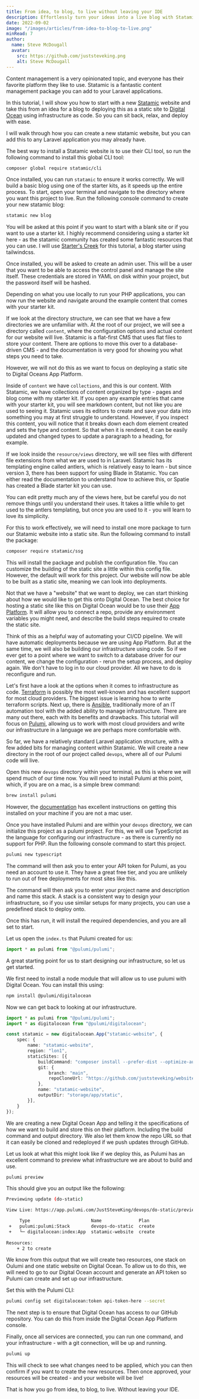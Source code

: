 ```yaml
---
title: From idea, to blog, to live without leaving your IDE
description: Effortlessly turn your ideas into a live blog with Statamic in Laravel, seamlessly managing content and deploying your site to Digital Ocean, all from within your IDE.
date: 2022-09-02
image: "/images/articles/from-idea-to-blog-to-live.png"
minRead: 7
author:
  name: Steve McDougall
  avatar:
    src: https://github.com/juststeveking.png
    alt: Steve McDougall
---
```


Content management is a very opinionated topic, and everyone has their favorite platform they like to use. Statamic is a fantastic content management package you can add to your Laravel applications.

In this tutorial, I will show you how to start with a new [Statamic](https://statamic.dev/) website and take this from an idea for a blog to deploying this as a static site to [Digital Ocean](https://www.digitalocean.com/) using infrastructure as code. So you can sit back, relax, and deploy with ease.

I will walk through how you can create a new statamic website, but you can add this to any Laravel application you may already have.

The best way to install a Statamic website is to use their CLI tool, so run the following command to install this global CLI tool:

```bash
composer global require statamic/cli
```

Once installed, you can run `statamic` to ensure it works correctly. We will build a basic blog using one of the starter kits, as it speeds up the entire process. To start, open your terminal and navigate to the directory where you want this project to live. Run the following console command to create your new statamic blog:

```bash
statamic new blog
```

You will be asked at this point if you want to start with a blank site or if you want to use a starter kit. I highly recommend considering using a starter kit here - as the statamic community has created some fantastic resources that you can use. I will use [Starter's Creek](https://statamic.com/starter-kits/statamic/starters-creek) for this tutorial, a blog starter using tailwindcss.

Once installed, you will be asked to create an admin user. This will be a user that you want to be able to access the control panel and manage the site itself. These credentials are stored in YAML on disk within your project, but the password itself will be hashed.

Depending on what you use locally to run your PHP applications, you can now run the website and navigate around the example content that comes with your starter kit.

If we look at the directory structure, we can see that we have a few directories we are unfamiliar with. At the root of our project, we will see a directory called `content`, where the configuration options and actual content for our website will live. Statamic is a flat-first CMS that uses flat files to store your content. There are options to move this over to a database-driven CMS - and the documentation is very good for showing you what steps you need to take.

However, we will not do this as we want to focus on deploying a static site to Digital Oceans App Platform.

Inside of `content` we have `collections`, and this is our content. With Statamic, we have collections of content organized by type - pages and blog come with my starter kit. If you open any example entries that came with your starter kit, you will see markdown content, but not like you are used to seeing it. Statamic uses its editors to create and save your data into something you may at first struggle to understand. However, if you inspect this content, you will notice that it breaks down each dom element created and sets the type and content. So that when it is rendered, it can be easily updated and changed types to update a paragraph to a heading, for example.

If we look inside the `resource/views` directory, we will see files with different file extensions from what we are used to in Laravel. Statamic has its templating engine called antlers, which is relatively easy to learn - but since version 3, there has been support for using Blade in Statamic. You can either read the documentation to understand how to achieve this, or Spatie has created a Blade starter kit you can use.

You can edit pretty much any of the views here, but be careful you do not remove things until you understand their uses. It takes a little while to get used to the antlers templating, but once you are used to it - you will learn to love its simplicity.

For this to work effectively, we will need to install one more package to turn our Statamic website into a static site. Run the following command to install the package:

```bash
composer require statamic/ssg
```

This will install the package and publish the configuration file. You can customize the building of the static site a little within this config file. However, the default will work for this project. Our website will now be able to be built as a static site, meaning we can look into deployments.

Not that we have a "website" that we want to deploy, we can start thinking about how we would like to get this onto Digital Ocean. The best choice for hosting a static site like this on Digital Ocean would be to use their [App Platform](https://www.digitalocean.com/products/app-platform). It will allow you to connect a repo, provide any environment variables you might need, and describe the build steps required to create the static site. 

Think of this as a helpful way of automating your CI/CD pipeline. We will have automatic deployments because we are using App Platform. But at the same time, we will also be building our infrastructure using code. So if we ever get to a point where we want to switch to a database driver for our content, we change the configuration - rerun the setup process, and deploy again. We don't have to log in to our cloud provider. All we have to do is reconfigure and run.

Let's first have a look at the options when it comes to infrastructure as code. [Terraform](https://www.terraform.io/) is possibly the most well-known and has excellent support for most cloud providers. The biggest issue is learning how to write terraform scripts. Next up, there is [Ansible](https://www.ansible.com/), traditionally more of an IT automation tool with the added ability to manage infrastructure. There are many out there, each with its benefits and drawbacks. This tutorial will focus on [Pulumi](https://www.pulumi.com/), allowing us to work with most cloud providers and write our infrastructure in a language we are perhaps more comfortable with.

So far, we have a relatively standard Laravel application structure, with a few added bits for managing content within Statamic. We will create a new directory in the root of our project called `devops`, where all of our Pulumi code will live.

Open this new `devops` directory within your terminal, as this is where we will spend much of our time now. You will need to install Pulumi at this point, which, if you are on a mac, is a simple brew command:

```bash
brew install pulumi
```

However, the [documentation](https://www.pulumi.com/docs/get-started/install/) has excellent instructions on getting this installed on your machine if you are not a mac user.

Once you have installed Pulumi and are within your `devops` directory, we can initialize this project as a pulumi project. For this, we will use TypeScript as the language for configuring our infrastructure - as there is currently no support for PHP. Run the following console command to start this project.

```bash
pulumi new typescript
```

The command will then ask you to enter your API token for Pulumi, as you need an account to use it. They have a great free tier, and you are unlikely to run out of free deployments for most sites like this.

The command will then ask you to enter your project name and description and name this stack. A stack is a consistent way to design your infrastructure, so if you use similar setups for many projects, you can use a predefined stack to deploy onto.

Once this has run, it will install the required dependencies, and you are all set to start.

Let us open the `index.ts` that Pulumi created for us:

```typescript
import * as pulumi from "@pulumi/pulumi";
```

A great starting point for us to start designing our infrastructure, so let us get started.

We first need to install a node module that will allow us to use pulumi with Digital Ocean. You can install this using:

```bash
npm install @pulumi/digitalocean
```

Now we can get back to looking at our infrastructure.

```typescript
import * as pulumi from "@pulumi/pulumi";
import * as digitalocean from "@pulumi/digitalocean";

const statamic = new digitalocean.App("statamic-website", {
    spec: {
        name: "statamic-website",
        region: "lon1",
        staticSites: [{
            buildCommand: "composer install --prefer-dist --optimize-autoloader && php please cach:clear && npm ci && npm run production && php please ssg:generate",
            git: {
                branch: "main",
                repoCloneUrl: "https://github.com/juststeveking/website.git",
            },
            name: "statamic-website",
            outputDir: "storage/app/static",
        }],
    }
});
```

We are creating a new Digital Ocean App and telling it the specifications of how we want to build and store this on their platform. Including the build command and output directory. We also let them know the repo URL so that it can easily be cloned and redeployed if we push updates through GitHub.

Let us look at what this might look like if we deploy this, as Pulumi has an excellent command to preview what infrastructure we are about to build and use.

```bash
pulumi preview
```

This should give you an output like the following:

```bash
Previewing update (do-static)

View Live: https://app.pulumi.com/JustSteveKing/devops/do-static/previews/5a4fc21d-ac2c-484a-9e35-bbaf527a9975

     Type                       Name              Plan       
 +   pulumi:pulumi:Stack        devops-do-static  create     
 +   └─ digitalocean:index:App  statamic-website  create     
 
Resources:
    + 2 to create
```

We know from this output that we will create two resources, one stack on Oulumi and one static website on Digital Ocean. To allow us to do this, we will need to go to our Digital Ocean account and generate an API token so Pulumi can create and set up our infrastructure.

Set this with the Pulumi CLI:

```bash
pulumi config set digitalocean:token api-token-here --secret
```

The next step is to ensure that Digital Ocean has access to our GitHub repository. You can do this from inside the Digital Ocean App Platform console.

Finally, once all services are connected, you can run one command, and your infrastructure - with a git connection, will be up and running.

```bash
pulumi up
```

This will check to see what changes need to be applied, which you can then confirm if you want to create the new resources. Then once approved, your resources will be created - and your website will be live!

That is how you go from idea, to blog, to live. Without leaving your IDE.
